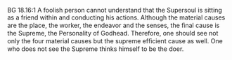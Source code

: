 BG 18.16:1	A foolish person cannot understand that the Supersoul is sitting as a friend within and conducting his actions. Although the material causes are the place, the worker, the endeavor and the senses, the ﬁnal cause is the Supreme, the Personality of Godhead. Therefore, one should see not only the four material causes but the supreme efﬁcient cause as well. One who does not see the Supreme thinks himself to be the doer.
